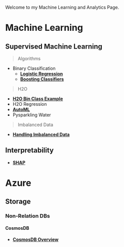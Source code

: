 Welcome to my Machine Learning and Analytics Page.

# Machine Learning 

## Supervised Machine Learning

> Algorithms
* Binary Classification
    * [__Logistic Regression__](machine_learning/supervised_ml/algorithms/class_algos/logistic_reg.md)
    * [__Boosting Classifiers__](machine_learning/supervised_ml/algorithms/class_algos/boosting.md)
 
> H2O
* [__H2O Bin Class Example__](machine_learning/h2o/h2o_classification.md)
* H2O Regression
* [__AutoML__](machine_learning/h2o/automl.md)
* Pysparkling Water

> Imbalanced Data
* [__Handling Imbalanced Data__](machine_learning/imb_data/imb_data.md)

## Interpretability 
* [__SHAP__](machine_learning/shap/shap.md)

# Azure

## Storage

### Non-Relation DBs

#### CosmosDB
* [__CosmosDB Overview__](azure/cosmosdb.md)




